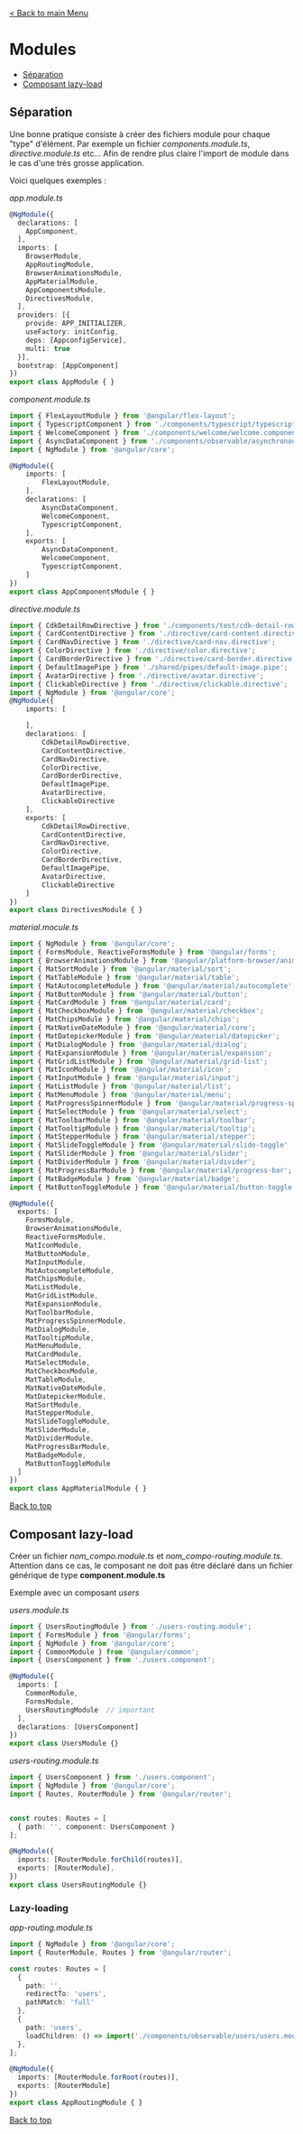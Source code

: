 [< Back to main Menu](https://github.com/gsoulie/angular-resources/blob/master/ng-sheet.md)    

# Modules

* [Séparation](#séparation)      
* [Composant lazy-load](#composant-lazy-load)      
      
## Séparation

Une bonne pratique consiste à créer des fichiers module pour chaque "type" d'élément. Par exemple un fichier *components.module.ts*, *directive.module.ts* etc... Afin de rendre plus claire l'import de module dans le cas d'une très grosse application.

Voici quelques exemples :

*app.module.ts*

````typescript
@NgModule({
  declarations: [
    AppComponent,
  ],
  imports: [
    BrowserModule,
    AppRoutingModule,
    BrowserAnimationsModule,
    AppMaterialModule,
    AppComponentsModule,
    DirectivesModule,
  ],
  providers: [{
    provide: APP_INITIALIZER,
    useFactory: initConfig,
    deps: [AppconfigService],
    multi: true
  }],
  bootstrap: [AppComponent]
})
export class AppModule { }
````

*component.module.ts*

````typescript
import { FlexLayoutModule } from '@angular/flex-layout';
import { TypescriptComponent } from './components/typescript/typescript.component';
import { WelcomeComponent } from './components/welcome/welcome.component';
import { AsyncDataComponent } from './components/observable/asynchronous/async-data/async-data.component';
import { NgModule } from '@angular/core';

@NgModule({
    imports: [
        FlexLayoutModule,
    ],
    declarations: [
        AsyncDataComponent,
        WelcomeComponent,
        TypescriptComponent,        
    ],
    exports: [
        AsyncDataComponent,
        WelcomeComponent,
        TypescriptComponent,
    ]
})
export class AppComponentsModule { }
````

*directive.module.ts*

````typescript
import { CdkDetailRowDirective } from './components/test/cdk-detail-row.directive';
import { CardContentDirective } from './directive/card-content.directive';
import { CardNavDirective } from './directive/card-nav.directive';
import { ColorDirective } from './directive/color.directive';
import { CardBorderDirective } from './directive/card-border.directive';
import { DefaultImagePipe } from './shared/pipes/default-image.pipe';
import { AvatarDirective } from './directive/avatar.directive';
import { ClickableDirective } from './directive/clickable.directive';
import { NgModule } from '@angular/core';
@NgModule({
    imports: [

    ],
    declarations: [
        CdkDetailRowDirective,
        CardContentDirective,
        CardNavDirective,
        ColorDirective,
        CardBorderDirective,
        DefaultImagePipe,
        AvatarDirective,
        ClickableDirective
    ],
    exports: [
        CdkDetailRowDirective,
        CardContentDirective,
        CardNavDirective,
        ColorDirective,
        CardBorderDirective,
        DefaultImagePipe,
        AvatarDirective,
        ClickableDirective
    ]
})
export class DirectivesModule { }
````

*material.mocule.ts*

````typescript
import { NgModule } from '@angular/core';
import { FormsModule, ReactiveFormsModule } from '@angular/forms';
import { BrowserAnimationsModule } from '@angular/platform-browser/animations';
import { MatSortModule } from '@angular/material/sort';
import { MatTableModule } from '@angular/material/table';
import { MatAutocompleteModule } from '@angular/material/autocomplete';
import { MatButtonModule } from '@angular/material/button';
import { MatCardModule } from '@angular/material/card';
import { MatCheckboxModule } from '@angular/material/checkbox';
import { MatChipsModule } from '@angular/material/chips';
import { MatNativeDateModule } from '@angular/material/core';
import { MatDatepickerModule } from '@angular/material/datepicker';
import { MatDialogModule } from '@angular/material/dialog';
import { MatExpansionModule } from '@angular/material/expansion';
import { MatGridListModule } from '@angular/material/grid-list';
import { MatIconModule } from '@angular/material/icon';
import { MatInputModule } from '@angular/material/input';
import { MatListModule } from '@angular/material/list';
import { MatMenuModule } from '@angular/material/menu';
import { MatProgressSpinnerModule } from '@angular/material/progress-spinner';
import { MatSelectModule } from '@angular/material/select';
import { MatToolbarModule } from '@angular/material/toolbar';
import { MatTooltipModule } from '@angular/material/tooltip';
import { MatStepperModule } from '@angular/material/stepper';
import { MatSlideToggleModule } from '@angular/material/slide-toggle'
import { MatSliderModule } from '@angular/material/slider';
import { MatDividerModule } from '@angular/material/divider';
import { MatProgressBarModule } from '@angular/material/progress-bar';
import { MatBadgeModule } from '@angular/material/badge';
import { MatButtonToggleModule } from '@angular/material/button-toggle';

@NgModule({
  exports: [
    FormsModule,
    BrowserAnimationsModule,
    ReactiveFormsModule,
    MatIconModule,
    MatButtonModule,
    MatInputModule,
    MatAutocompleteModule,
    MatChipsModule,
    MatListModule,
    MatGridListModule,
    MatExpansionModule,
    MatToolbarModule,
    MatProgressSpinnerModule,
    MatDialogModule,
    MatTooltipModule,
    MatMenuModule,
    MatCardModule,
    MatSelectModule,
    MatCheckboxModule,
    MatTableModule,
    MatNativeDateModule,
    MatDatepickerModule,
    MatSortModule,
    MatStepperModule,
    MatSlideToggleModule,
    MatSliderModule,
    MatDividerModule,
    MatProgressBarModule,
    MatBadgeModule,
    MatButtonToggleModule
  ]
})
export class AppMaterialModule { }

````

[Back to top](#modules)


## Composant lazy-load

Créer un fichier *nom_compo.module.ts* et *nom_compo-routing.module.ts*. Attention dans ce cas, le composant ne doit pas être déclaré dans un fichier générique de type **component.module.ts**

Exemple avec un composant *users*

*users.module.ts*

````typescript
import { UsersRoutingModule } from './users-routing.module';
import { FormsModule } from '@angular/forms';
import { NgModule } from '@angular/core';
import { CommonModule } from '@angular/common';
import { UsersComponent } from './users.component';

@NgModule({
  imports: [
    CommonModule,
    FormsModule,
    UsersRoutingModule  // important
  ],
  declarations: [UsersComponent]
})
export class UsersModule {}

````

*users-routing.module.ts*

````typescript
import { UsersComponent } from './users.component';
import { NgModule } from '@angular/core';
import { Routes, RouterModule } from '@angular/router';


const routes: Routes = [
  { path: '', component: UsersComponent }
];

@NgModule({
  imports: [RouterModule.forChild(routes)],
  exports: [RouterModule],
})
export class UsersRoutingModule {}
````

### Lazy-loading

*app-routing.module.ts*

````typescript
import { NgModule } from '@angular/core';
import { RouterModule, Routes } from '@angular/router';

const routes: Routes = [
  {
    path: '',
    redirectTo: 'users',
    pathMatch: 'full'
  },
  {
    path: 'users',
    loadChildren: () => import('./components/observable/users/users.module').then( m => m.UsersModule)
  },
];

@NgModule({
  imports: [RouterModule.forRoot(routes)],
  exports: [RouterModule]
})
export class AppRoutingModule { }
````
      
[Back to top](#modules)
